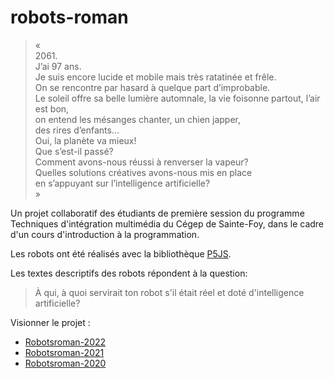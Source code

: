 # robots-roman 

> «   
> 2061.   
> J’ai 97 ans.   
> Je suis encore lucide et mobile mais très ratatinée et frêle.     
> On se rencontre par hasard à quelque part d’improbable.    
> Le soleil offre sa belle lumière automnale, la vie foisonne partout,
> l’air est bon,     
> on entend les mésanges chanter, un chien japper,     
> des rires d’enfants…   
> Oui, la planète va mieux!   
> Que s’est-il passé?  
> Comment avons-nous réussi à renverser la vapeur?  
> Quelles solutions créatives avons-nous mis en place   
> en s’appuyant sur l’intelligence artificielle?   
> »  

Un projet collaboratif des étudiants de première session du programme Techniques d'intégration multimédia du Cégep de Sainte-Foy, dans le cadre d'un cours d'introduction à la programmation. 

Les robots ont été réalisés avec la bibliothèque [P5JS](https://p5js.org/).

Les textes descriptifs des robots répondent à la question: 
> À qui, à quoi servirait ton robot s'il était réel et doté d'intelligence artificielle?

Visionner le projet :
- [Robotsroman-2022](https://evefevrier.github.io/robots-roman/)
- [Robotsroman-2021](https://evefevrier.github.io/robots-roman/2021/)
- [Robotsroman-2020](https://evefevrier.github.io/robots-roman/2020/)
